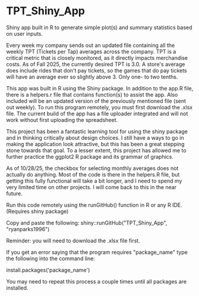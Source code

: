 # TPT_Shiny_App

Shiny app built in R to generate simple plot(s) and summary statistics based on user inputs.

Every week my company sends out an updated file containing all the weekly TPT (Tickets per Tap) averages across the company. TPT is a critical metric that is closely monitored, as it directly impacts merchandise costs. As of Fall 2025, the currently desired TPT is 3.0. A store's average does include rides that don't pay tickets, so the games that do pay tickets will have an average ever so slightly above 3. Only one- to two tenths.

This app was built in R using the Shiny package. In addition to the app.R file, there is a helpers.r file that contains function(s) to assist the app. Also included will be an updated version of the previously mentioned file (sent out weekly). To run this program remotely, you must first download the .xlsx file. The current build of the app has a file uploader integrated and will not work without first uploading the spreadsheet.

This project has been a fantastic learning tool for using the shiny package and in thinking critically about design choices. I still have a ways to go in making the application look attractive, but this has been a great stepping stone towards that goal. To a lesser extent, this project has allowed me to further practice the ggplot2 R package and its grammar of graphics.

As of 10/28/25, the checkbox for selecting monthly averages does not actually do anything. Most of the code is there in the helpers.R file, but getting this fully functional will take a bit longer, and I need to spend my very limited time on other projects. I will come back to this in the near future.

Run this code remotely using the runGitHub() function in R or any R IDE. (Requires shiny package)

Copy and paste the following: shiny::runGitHub("TPT_Shiny_App", "ryanparks1996")

Reminder: you will need to download the .xlsx file first.

If you get an error saying that the program requires "package_name" type the following into the command line:

install.packages('package_name')

You may need to repeat this process a couple times until all packages are installed. 
